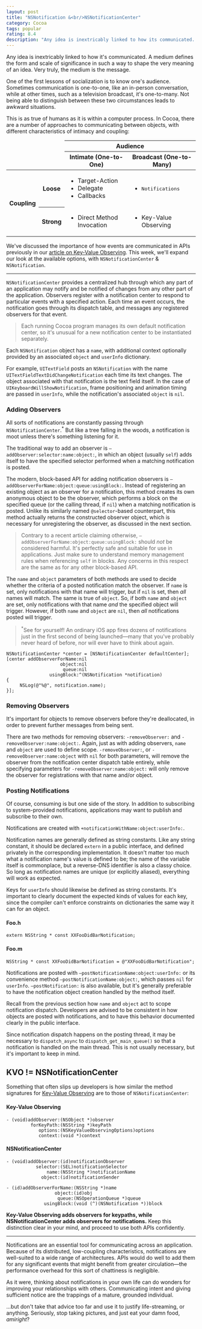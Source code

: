 ```yaml
---
layout: post
title: "NSNotification &<br/>NSNotificationCenter"
category: Cocoa
tags: popular
rating: 8.4
description: "Any idea is inextricably linked to how its communicated. A medium defines the form and scale of significance in such a way to shape the very meaning of an idea. Very truly, the medium is the message."
---
```


Any idea is inextricably linked to how it's communicated. A medium defines the form and scale of significance in such a way to shape the very meaning of an idea. Very truly, the medium is the message.

One of the first lessons of socialization is to know one's audience. Sometimes communication is one-to-one, like an in-person conversation, while at other times, such as a television broadcast, it's one-to-many. Not being able to distinguish between these two circumstances leads to awkward situations.

This is as true of humans as it is within a computer process. In Cocoa, there are a number of approaches to communicating between objects, with different characteristics of intimacy and coupling:

<table id="notification-center-coupling">
    <thead>
        <tr>
            <td class="empty" colspan="2" rowspan="2"></td>
            <th colspan="2">Audience</th>
        </tr>
        <tr>
            <th>Intimate (One-to-One)</th>
            <th>Broadcast (One-to-Many)</th>
        </tr>
    </thead>
    <tbody>
        <tr>
            <th rowspan="2">Coupling</th>
            <th>Loose</th>
            <td>
                <ul>
                    <li>Target-Action</li>
                    <li>Delegate</li>
                    <li>Callbacks</li>
                </ul>
            </td>
            <td>
                <ul>
                    <li><tt>Notifications</tt></li>
                </ul>
            </td>
        </tr>
        <tr>
            <th>Strong</th>
            <td>
                <ul>
                    <li>Direct Method Invocation</li>
                </ul>
            </td>
            <td>
                <ul>
                    <li>Key-Value Observing</li>
                </ul>
            </td>
        </tr>
    </tbody>
</table>

We've discussed the importance of how events are communicated in APIs previously in our [article on Key-Value Observing](http://nshipster.com/key-value-observing/). This week, we'll expand our look at the available options, with `NSNotificationCenter` & `NSNotification`.

* * *

`NSNotificationCenter` provides a centralized hub through which any part of an application may notify and be notified of changes from any other part of the application. Observers register with a notification center to respond to particular events with a specified action. Each time an event occurs, the notification goes through its dispatch table, and messages any registered observers for that event.

> Each running Cocoa program manages its own default notification center, so it's unusual for a new notification center to be instantiated separately.

Each `NSNotification` object has a `name`, with additional context optionally provided by an associated `object` and `userInfo` dictionary.

For example, `UITextField` posts an `NSNotification` with the name `UITextFieldTextDidChangeNotification` each time its text changes. The object associated with that notification is the text field itself. In the case of `UIKeyboardWillShowNotification`, frame positioning and animation timing are passed in `userInfo`, while the notification's associated `object` is `nil`.

### Adding Observers

All sorts of notifications are constantly passing through `NSNotificationCenter`.<sup>*</sup>  But like a tree falling in the woods, a notification is moot unless there's something listening for it.

The traditional way to add an observer is `–addObserver:selector:name:object:`, in which an object (usually `self`) adds itself to have the specified selector performed when a matching notification is posted.

The modern, block-based API for adding notification observers is `–addObserverForName:object:queue:usingBlock:`. Instead of registering an existing object as an observer for a notification, this method creates its own anonymous object to be the observer, which performs a block on the specified queue (or the calling thread, if `nil`) when a matching notification is posted. Unlike its similarly named `@selector`-based counterpart, this method actually returns the constructed observer object, which is necessary for unregistering the observer, as discussed in the next section.

> Contrary to a recent article claiming otherwise, `–addObserverForName:object:queue:usingBlock:` should _not_ be considered harmful. It's perfectly safe and suitable for use in applications. Just make sure to understand memory management rules when referencing `self` in blocks. Any concerns in this respect are the same as for any other block-based API.

The `name` and `object` parameters of both methods are used to decide whether the criteria of a posted notification match the observer. If `name` is set, only notifications with that name will trigger, but if `nil` is set, then _all_ names will match. The same is true of `object`. So, if both `name` and `object` are set, only notifications with that name _and_ the specified object will trigger. However, if both `name` and `object` are `nil`, then _all_ notifications posted will trigger.

> <sup>*</sup>See for yourself! An ordinary iOS app fires dozens of notifications just in the first second of being launched—many that you've probably never heard of before, nor will ever have to think about again.

~~~{objective-c}
NSNotificationCenter *center = [NSNotificationCenter defaultCenter];
[center addObserverForName:nil
                    object:nil
                     queue:nil
                usingBlock:^(NSNotification *notification)
{
     NSLog(@"%@", notification.name);
}];
~~~

### Removing Observers

It's important for objects to remove observers before they're deallocated, in order to prevent further messages from being sent.

There are two methods for removing observers: `-removeObserver:` and `-removeObserver:name:object:`. Again, just as with adding observers, `name` and `object` are used to define scope. `-removeObserver:`, or `-removeObserver:name:object` with `nil` for both parameters, will remove the observer from the notification center dispatch table entirely, while specifying parameters for `-removeObserver:name:object:` will only remove the observer for registrations with that name and/or object.

### Posting Notifications

Of course, consuming is but one side of the story. In addition to subscribing to system-provided notifications, applications may want to publish and subscribe to their own.

Notifications are created with `+notificationWithName:object:userInfo:`.

Notification names are generally defined as string constants. Like any string constant, it should be declared `extern` in a public interface, and defined privately in the corresponding implementation. It doesn't matter too much what a notification name's value is defined to be; the name of the variable itself is commonplace, but a reverse-DNS identifier is also a classy choice. So long as notification names are unique (or explicitly aliased), everything will work as expected.

Keys for `userInfo` should likewise be defined as string constants. It's important to clearly document the expected kinds of values for each key, since the compiler can't enforce constraints on dictionaries the same way it can for an object.

#### Foo.h

~~~{objective-c}
extern NSString * const XXFooDidBarNotification;
~~~

#### Foo.m

~~~{objective-c}
NSString * const XXFooDidBarNotification = @"XXFooDidBarNotification";
~~~

Notifications are posted with `–postNotificationName:object:userInfo:` or its convenience method `–postNotificationName:object:`, which passes `nil` for `userInfo`. `–postNotification:` is also available, but it's generally preferable to have the notification object creation handled by the method itself.

Recall from the previous section how `name` and `object` act to scope notification dispatch. Developers are advised to be consistent in how objects are posted with notifications, and to have this behavior documented clearly in the public interface.

Since notification dispatch happens on the posting thread, it may be necessary to `dispatch_async` to `dispatch_get_main_queue()` so that a notification is handled on the main thread. This is not usually necessary, but it's important to keep in mind.

## KVO != NSNotificationCenter

Something that often slips up developers is how similar the method signatures for [Key-Value Observing](http://nshipster.com/key-value-observing/) are to those of `NSNotificationCenter`:

#### Key-Value Observing

~~~{objective-c}
- (void)addObserver:(NSObject *)observer
         forKeyPath:(NSString *)keyPath
            options:(NSKeyValueObservingOptions)options
            context:(void *)context
~~~

#### NSNotificationCenter

~~~{objective-c}
- (void)addObserver:(id)notificationObserver
           selector:(SEL)notificationSelector
               name:(NSString *)notificationName
             object:(id)notificationSender

- (id)addObserverForName:(NSString *)name
                  object:(id)obj
                   queue:(NSOperationQueue *)queue
              usingBlock:(void (^)(NSNotification *))block
~~~

**Key-Value Observing adds observers for keypaths, while NSNotificationCenter adds observers for notifications.** Keep this distinction clear in your mind, and proceed to use both APIs confidently.

* * *

Notifications are an essential tool for communicating across an application. Because of its distributed, low-coupling characteristics, notifications are well-suited to a wide range of architectures. APIs would do well to add them for any significant events that might benefit from greater circulation—the performance overhead for this sort of chattiness is negligible.

As it were, thinking about notifications in your own life can do wonders for improving your relationships with others. Communicating intent and giving sufficient notice are the trappings of a mature, grounded individual.

...but don't take that advice too far and use it to justify life-streaming, or anything. Seriously, stop taking pictures, and just eat your damn food, _amiright_?
